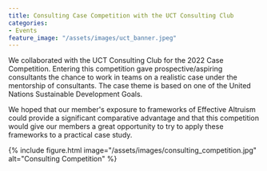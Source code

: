 ```yaml
---
title: Consulting Case Competition with the UCT Consulting Club
categories:
- Events
feature_image: "/assets/images/uct_banner.jpeg"
---
```


We collaborated with the UCT Consulting Club for the 2022 Case Competition. Entering this competition gave prospective/aspiring consultants the chance to work in teams on a realistic case under the mentorship of consultants. The case theme is based on one of the United Nations Sustainable Development Goals.

We hoped that our member's exposure to frameworks of Effective Altruism could provide a significant comparative advantage and that this competition would give our members a great opportunity to try to apply these frameworks to a practical case study.

{% include figure.html image="/assets/images/consulting_competition.jpg" alt="Consulting Competition" %}
